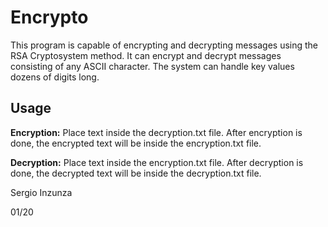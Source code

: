 # Encrypto
This program is capable of encrypting and decrypting messages using the RSA Cryptosystem method. It can encrypt and decrypt messages consisting of any ASCII character. The system can handle key values dozens of digits long.

## Usage
**Encryption:** Place text inside the decryption.txt file. After encryption is done, the encrypted text will be inside the encryption.txt file.

**Decryption:** Place text inside the encryption.txt file. After decryption is done, the decrypted text will be inside the decryption.txt file.


  
Sergio Inzunza
  
01/20
 
